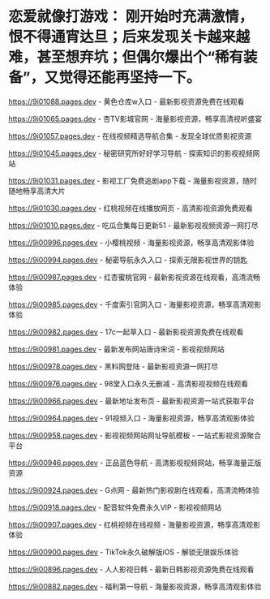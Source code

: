 # 恋爱就像打游戏： 刚开始时充满激情，恨不得通宵达旦；后来发现关卡越来越难，甚至想弃坑；但偶尔爆出个“稀有装备”，又觉得还能再坚持一下。

https://9i01088.pages.dev - 黄色仓库w入口 - 最新影视资源免费在线观看

https://9i01065.pages.dev - 杏TV影城官网 - 海量影视资源，畅享高清视听盛宴

https://9i01057.pages.dev - 在线视频精选导航合集 - 发现全球优质影视资源

https://9i01045.pages.dev - 秘密研究所好好学习导航 - 探索知识的影视视频网站

https://9i01031.pages.dev - 影视工厂免费追剧app下载 - 海量影视资源，随时随地畅享高清大片

https://9i01030.pages.dev - 红桃视频在线播放网页 - 高清影视资源免费观看

https://9i01010.pages.dev - 吃瓜合集每日更新51 - 最新影视视频资源一网打尽

https://9i00996.pages.dev - 小樱桃视频 - 海量影视资源，畅享高清观影体验

https://9i00994.pages.dev - 秘密导航永久入口 - 探索无限影视世界的钥匙

https://9i00987.pages.dev - 红杏蜜桃官网 - 最新影视资源在线观看，高清流畅体验

https://9i00985.pages.dev - 千度索引官网入口 - 海量影视资源，畅享高清观影体验

https://9i00982.pages.dev - 17c一起草入口 - 最新影视资源免费在线观看

https://9i00981.pages.dev - 最新发布网站唐诗宋词 - 影视视频网站

https://9i00978.pages.dev - 黑料网登陆 - 最新影视资源一网打尽

https://9i00976.pages.dev - 98堂入口永久无删减 - 高清影视视频在线观看

https://9i00966.pages.dev - 最新地址发布页 - 最新影视资源一站式获取平台

https://9i00964.pages.dev - 91视频入口 - 海量影视资源，畅享高清观影体验

https://9i00958.pages.dev - 影视视频网站网址导航模板 - 一站式影视资源聚合平台

https://9i00946.pages.dev - 正品蓝色导航 - 高清影视视频网站，畅享海量正版资源

https://9i00924.pages.dev - G点网 - 最新热门影视剧在线观看，高清流畅体验

https://9i00918.pages.dev - 配音软件免费永久VIP - 影视视频网站

https://9i00907.pages.dev - 红桃视频在线视频 - 海量影视资源，畅享高清观影体验

https://9i00900.pages.dev - TikTok永久破解版iOS - 解锁无限娱乐体验

https://9i00896.pages.dev - 人人影视日韩 - 最新日韩影视资源免费在线观看

https://9i00882.pages.dev - 福利第一导航 - 海量影视资源，畅享高清观影体验
